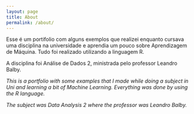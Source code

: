 ```yaml
---
layout: page
title: About
permalink: /about/
---
```

Esse é um portifolio com alguns exemplos que realizei enquanto cursava uma disciplina na universidade e aprendia um pouco sobre Aprendizagem de Máquina. Tudo foi realizado utilizando a linguagem R.

A disciplina foi Análise de Dados 2, ministrada pelo professor Leandro Balby.

*This is a portfolio with some examples that I made while doing a subject in Uni and learning a bit of Machine Learning. Everything was done by using the R language.*

*The subject was Data Analysis 2 where the professor was Leandro Balby.*
